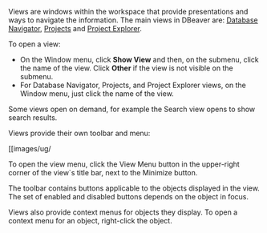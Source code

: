 Views are windows within the workspace that provide presentations and ways to navigate the information.
The main views in DBeaver are: [Database Navigator](https://github.com/serge-rider/dbeaver/wiki/Database-Navigator), [Projects](https://github.com/serge-rider/dbeaver/wiki/Projects) and [Project Explorer](https://github.com/serge-rider/dbeaver/wiki/Project-Explorer).

To open a view:
* On the Window menu, click **Show View** and then, on the submenu, click the name of the view. Click **Other** if the view is not visible on the submenu.
* For Database Navigator, Projects, and Project Explorer views, on the Window menu, just click the name of the view.

Some views open on demand, for example the Search view opens to show search results.

Views provide their own toolbar and menu:

[[images/ug/

To open the view menu, click the View Menu button in the upper-right corner of the view`s title bar, next to the Minimize button.

The toolbar contains buttons applicable to the objects displayed in the view. The set of enabled and disabled buttons depends on the object in focus.

Views also provide context menus for objects they display. To open a context menu for an object, right-click the object.